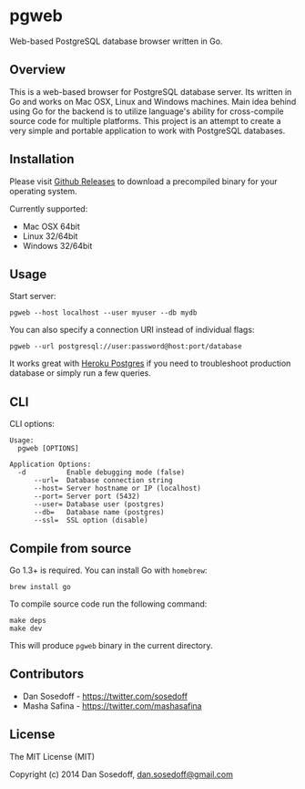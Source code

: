 # pgweb

Web-based PostgreSQL database browser written in Go.

## Overview

This is a web-based browser for PostgreSQL database server. Its written in Go
and works on Mac OSX, Linux and Windows machines. Main idea behind using Go for the backend
is to utilize language's ability for cross-compile source code for multiple platforms. 
This project is an attempt to create a very simple and portable application to work with 
PostgreSQL databases.

## Installation

Please visit [Github Releases](https://github.com/sosedoff/pgweb/releases) to download a 
precompiled binary for your operating system.

Currently supported:

- Mac OSX 64bit
- Linux 32/64bit
- Windows 32/64bit

## Usage

Start server:

```
pgweb --host localhost --user myuser --db mydb
```

You can also specify a connection URI instead of individual flags:

```
pgweb --url postgresql://user:password@host:port/database
```

It works great with [Heroku Postgres](https://postgres.heroku.com) if you need 
to troubleshoot production database or simply run a few queries.

## CLI

CLI options:

```
Usage:
  pgweb [OPTIONS]

Application Options:
  -d          Enable debugging mode (false)
      --url=  Database connection string
      --host= Server hostname or IP (localhost)
      --port= Server port (5432)
      --user= Database user (postgres)
      --db=   Database name (postgres)
      --ssl=  SSL option (disable)
```

## Compile from source

Go 1.3+ is required. You can install Go with `homebrew`:

```
brew install go
```

To compile source code run the following command:

```
make deps
make dev
```

This will produce `pgweb` binary in the current directory.

## Contributors

- Dan Sosedoff - https://twitter.com/sosedoff
- Masha Safina - https://twitter.com/mashasafina

## License

The MIT License (MIT)

Copyright (c) 2014 Dan Sosedoff, <dan.sosedoff@gmail.com>